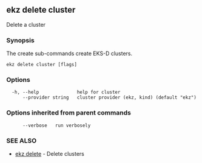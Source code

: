 ## ekz delete cluster

Delete a cluster

### Synopsis

The create sub-commands create EKS-D clusters.

```
ekz delete cluster [flags]
```

### Options

```
  -h, --help              help for cluster
      --provider string   cluster provider (ekz, kind) (default "ekz")
```

### Options inherited from parent commands

```
      --verbose   run verbosely
```

### SEE ALSO

* [ekz delete](ekz_delete.md)	 - Delete clusters

